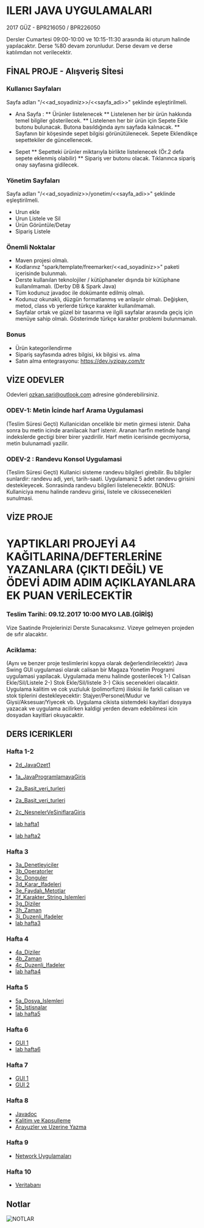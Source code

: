 # ILERI JAVA UYGULAMALARI

2017 GÜZ - BPR216050 / BPR226050

Dersler Cumartesi 09:00-10:00 ve 10:15-11:30 arasında iki oturum halinde yapılacaktır.
Derse %80 devam zorunludur. Derse devam ve derse katılımdan not verilecektir.

## FİNAL PROJE - Alışveriş Sİtesi

### Kullanıcı Sayfaları

Sayfa adları "/<<ad_soyadiniz>>/<<sayfa_adi>>" şeklinde eşleştirilmeli.

* Ana Sayfa : 
** Ürünler listelenecek
** Listelenen her bir ürün hakkında temel bilgiler gösterilecek. 
** Listelenen her bir ürün için Sepete Ekle butonu bulunacak. Butona basıldığında aynı sayfada kalınacak.
** Sayfanın bir köşesinde sepet bilgisi görünütülenecek. Sepete Eklendikçe sepettekiler de güncellenecek.

* Sepet
** Sepetteki ürünler miktarıyla birlikte listelenecek (Ör.2 defa sepete eklenmiş olabilir)
** Sipariş ver butonu olacak. Tıklanınca sipariş onay sayfasına gidilecek.

### Yönetim Sayfaları

Sayfa adları "/<<ad_soyadiniz>>/yonetim/<<sayfa_adi>>" şeklinde eşleştirilmeli.

* Urun ekle
* Urun Listele ve Sil
* Ürün Görüntüle/Detay
* Sipariş Listele

### Önemli Noktalar

* Maven projesi olmalı.
* Kodlarınız "spark/template/freemarker/<<ad_soyadiniz>>" paketi içerisinde bulunmalı.
* Derste kullanılan teknolojiler / kütüphaneler dışında bir kütüphane kullanılmamalı. (Derby DB & Spark Java)
* Tüm kodunuz javadoc ile dokümante edilmiş olmalı.
* Kodunuz okunaklı, düzgün formatlanmış ve anlaşılır olmalı. Değişken, metod, class vb yerlerde türkçe karakter kullanılmamalı.
* Sayfalar ortak ve güzel bir tasarıma ve ilgili sayfalar arasında geçiş için menüye sahip olmalı. Gösterimde türkçe karakter problemi bulunmamalı.

### Bonus

* Ürün kategorilendirme
* Sipariş sayfasında adres bilgisi, kk bilgisi vs. alma
* Satın alma entegrasyonu: https://dev.iyzipay.com/tr

## VİZE ODEVLER

Odevleri ozkan.sari@outlook.com adresine gönderebilirsiniz.

### ODEV-1: Metin İcinde harf Arama Uygulamasi
(Teslim Süresi Geçti)
Kullanicidan oncelikle bir metin girmesi istenir. 
Daha sonra bu metin icinde aranilacak harf istenir. 
Aranan harfin metinde hangi indekslerde gectigi birer birer yazdirilir. Harf metin icerisinde gecmiyorsa, metin bulunamadi yazilir.

### ODEV-2 : Randevu Konsol Uygulamasi
(Teslim Süresi Geçti)
Kullanici sisteme randevu bilgileri girebilir. Bu bilgiler sunlardir: randevu adi, yeri, tarih-saati.
Uygulamaniz 5 adet randevu girisini destekleyecek. Sonrasinda randevu bilgileri listelenecektir.
BONUS: Kullaniciya menu halinde randevu girisi, listele ve cikissecenekleri sunulmasi.


## VİZE PROJE

# YAPTIKLARI PROJEYİ A4 KAĞITLARINA/DEFTERLERİNE YAZANLARA (ÇIKTI DEĞİL) VE ÖDEVİ ADIM ADIM AÇIKLAYANLARA EK PUAN VERİLECEKTİR #

### Teslim Tarihi: 09.12.2017 10:00 MYO LAB.(GİRİŞ) 
Vize Saatinde Projelerinizi Derste Sunacaksınız. Vizeye gelmeyen projeden de sıfır alacaktır.
### Aciklama: 
(Aynı ve benzer proje teslimlerini kopya olarak değerlendirilecektir)
Java Swing GUI uygulamasi olarak calisan bir Magaza Yonetim Programi uygulamasi yapilacak. 
Uygulamada menu halinde gosterilecek 1-) Calisan Ekle/Sil/Listele 2-) Stok Ekle/Sil/listele 3-) Cikis secenekleri olacaktir.  
Uygulama kalitim ve cok yuzluluk (polimorfizm) iliskisi ile farkli calisan ve stok tiplerini destekleyecektir: Stajyer/Personel/Mudur ve Giysi/Aksesuar/Yiyecek vb.
Uygulama cikista sistemdeki kayitlari dosyaya yazacak ve uygulama acilirken kaldigi yerden devam edebilmesi icin dosyadan kayitlari okuyacaktir. 

## DERS ICERIKLERI

### Hafta 1-2

- [2d_JavaOzet1](https://github.com/ozkansari/MyCourses/raw/master/AdvancedJava_2017Autumn/_docs/2d_JavaOzet1.pdf)

- [1a_JavaProgramlamayaGiris](https://github.com/ozkansari/MyCourses/raw/master/AdvancedJava_2017Autumn/_docs/1a_JavaProgramlamayaGiris.pdf)
- [2a_Basit_veri_turleri](https://github.com/ozkansari/MyCourses/raw/master/AdvancedJava_2017Autumn/_docs/2a_Basit_veri_turleri.pdf)
- [2a_Basit_veri_turleri](https://github.com/ozkansari/MyCourses/raw/master/AdvancedJava_2017Autumn/_docs/2a_Basit_veri_turleri.pdf)
- [2c_NesnelerVeSiniflaraGiris](https://github.com/ozkansari/MyCourses/raw/master/AdvancedJava_2017Autumn/_docs/2c_NesnelerVeSiniflaraGiris.pdf)

- [lab hafta1](https://github.com/ozkansari/MyCourses/tree/master/AdvancedJava_2017Autumn/src/main/java/tr/edu/medipol/hafta1)
- [lab hafta2](https://github.com/ozkansari/MyCourses/tree/master/AdvancedJava_2017Autumn/src/main/java/tr/edu/medipol/hafta2)

### Hafta 3

- [3a_Denetleyiciler](https://github.com/ozkansari/MyCourses/raw/master/AdvancedJava_2017Autumn/_docs/3a_Denetleyiciler.pdf)
- [3b_Operatorler](https://github.com/ozkansari/MyCourses/raw/master/AdvancedJava_2017Autumn/_docs/3b_Operatorler.pdf)
- [3c_Donguler](https://github.com/ozkansari/MyCourses/raw/master/AdvancedJava_2017Autumn/_docs/3c_Donguler.pdf)
- [3d_Karar_Ifadeleri](https://github.com/ozkansari/MyCourses/raw/master/AdvancedJava_2017Autumn/_docs/3d_Karar_Ifadeleri.pdf)
- [3e_Faydalı_Metotlar](https://github.com/ozkansari/MyCourses/raw/master/AdvancedJava_2017Autumn/_docs/3e_Faydalı_Metotlar.pdf)
- [3f_Karakter_String_Islemleri](https://github.com/ozkansari/MyCourses/raw/master/AdvancedJava_2017Autumn/_docs/3f_Karakter_String_Islemleri.pdf)
- [3g_Diziler](https://github.com/ozkansari/MyCourses/raw/master/AdvancedJava_2017Autumn/_docs/3g_Diziler.pdf)
- [3h_Zaman](https://github.com/ozkansari/MyCourses/raw/master/AdvancedJava_2017Autumn/_docs/3h_Zaman.pdf)
- [3i_Duzenli_Ifadeler](https://github.com/ozkansari/MyCourses/raw/master/AdvancedJava_2017Autumn/_docs/3i_Duzenli_Ifadeler.pdf)
- [lab hafta3](https://github.com/ozkansari/MyCourses/tree/master/AdvancedJava_2017Autumn/src/main/java/tr/edu/medipol/hafta3)

### Hafta 4

- [4a_Diziler](https://github.com/ozkansari/MyCourses/raw/master/AdvancedJava_2017Autumn/_docs/4a_Diziler.pdf)
- [4b_Zaman](https://github.com/ozkansari/MyCourses/raw/master/AdvancedJava_2017Autumn/_docs/4b_Zaman.pdf)
- [4c_Duzenli_Ifadeler](https://github.com/ozkansari/MyCourses/raw/master/AdvancedJava_2017Autumn/_docs/4c_Duzenli_Ifadeler.pdf)
- [lab hafta4](https://github.com/ozkansari/MyCourses/tree/master/AdvancedJava_2017Autumn/src/main/java/tr/edu/medipol/hafta4)

### Hafta 5

- [5a_Dosya_Islemleri](https://github.com/ozkansari/MyCourses/raw/master/AdvancedJava_2017Autumn/_docs/5a_Dosya_Islemleri.pdf)
- [5b_Istisnalar](https://github.com/ozkansari/MyCourses/raw/master/AdvancedJava_2017Autumn/_docs/5b_Istisnalar.pdf)
- [lab hafta5](https://github.com/ozkansari/MyCourses/tree/master/AdvancedJava_2017Autumn/src/main/java/tr/edu/medipol/hafta5)

### Hafta 6

- [GUI 1](https://github.com/ozkansari/MyCourses/raw/master/AdvancedJava_2017Autumn/_docs/6a_JavaGUI.pdf)
- [lab hafta6](https://github.com/ozkansari/MyCourses/tree/master/AdvancedJava_2017Autumn/src/main/java/tr/edu/medipol/hafta6)

### Hafta 7

- [GUI 1](https://github.com/ozkansari/MyCourses/raw/master/AdvancedJava_2017Autumn/_docs/7a_JavaGUI_1.pdf)
- [GUI 2](https://github.com/ozkansari/MyCourses/raw/master/AdvancedJava_2017Autumn/_docs/7b_JavaGUI_2.pdf)

### Hafta 8

- [Javadoc  ](https://github.com/ozkansari/MyCourses/blob/master/AdvancedJava_2017Autumn/_docs/8a_Javadoc.pdf)
- [Kalitim ve Kapsulleme](https://github.com/ozkansari/MyCourses/blob/master/AdvancedJava_2017Autumn/_docs/8b_Kalitim_Kapsulleme.pdf)
- [Arayuzler ve Uzerine Yazma](https://github.com/ozkansari/MyCourses/blob/master/AdvancedJava_2017Autumn/_docs/8c_Arazyuzler_UzerineYazma.pdf)

### Hafta 9

- [Network Uygulamaları](https://github.com/ozkansari/MyCourses/blob/master/AdvancedJava_2017Autumn/_docs/9a_NetworkUygulamalari.pdf)

### Hafta 10

- [Veritabanı](https://github.com/ozkansari/MyCourses/blob/master/AdvancedJava_2017Autumn/_docs/10a_JavaVeritabaniBaglantilari.pdf)

## Notlar

![NOTLAR](https://github.com/ozkansari/MyCourses/raw/master/AdvancedJava_2017Autumn/_docs/NotlarIleriJavaGuz2017.PNG?hafta=10)
